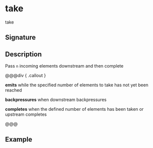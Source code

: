 # take

take

## Signature

## Description

Pass `n` incoming elements downstream and then complete


@@@div { .callout }

**emits** while the specified number of elements to take has not yet been reached

**backpressures** when downstream backpressures

**completes** when the defined number of elements has been taken or upstream completes

@@@

## Example

